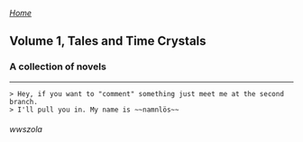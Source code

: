 [_Home_](/index.md)
## Volume 1, Tales and Time Crystals
### A collection of novels
***
```
> Hey, if you want to "comment" something just meet me at the second branch.
> I'll pull you in. My name is ~~namnlös~~
```
###### _wwszola_
